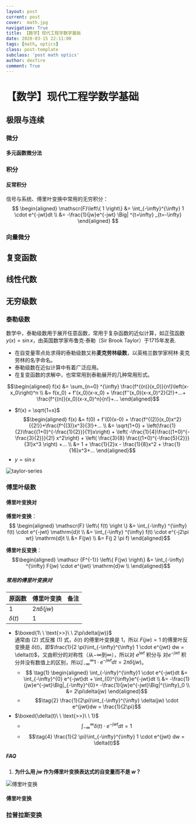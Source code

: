 ```yaml
---
layout: post
current: post
cover:  math.jpg
navigation: True
title: 【数学】现代工程学数学基础
date: 2020-03-15 22:11:00
tags: [math, optics]
class: post-template
subclass: 'post math optics'
author: dexfire
comment: True
---
```


# 【数学】现代工程学数学基础

## 极限与连续

### 微分

#### 多元函数微分法

### 积分

#### 反常积分

信号与系统、傅里叶变换中常用的无穷积分：
$$ \begin{aligned}
    \mathscr{F}\left\{ 1 \right\} &= \int_{-\infty}^{\infty} 1 \cdot e^{-jwt}dt \\
    &= -\frac{1}{jw}e^{-jwt} \Big| ^{t=\infty} _{t=-\infty}
\end{aligned}  $$

### 向量微分


## 复变函数

## 线性代数

## 无穷级数

### 泰勒级数
数学中，泰勒级数用于展开任意函数，常用于复杂函数的近似计算，如正弦函数 $y(x) = \sin x$，由英国数学家布鲁克·泰勒（Sir Brook Taylor）于1715年发表.
- 在自变量零点处求得的泰勒级数又称**麦克劳林级数**，以英格兰数学家柯林·麦克劳林的名字命名。
- 泰勒级数在近似计算中有着广泛应用。
- 在复变函数的求解中，也常常用到泰勒展开的几种常用形式。

$$\begin{aligned}
    f(x) &= \sum_{n=0} ^{\infty} \frac{f^{(n)}(x_0)}{n!}\left(x-x_0\right)^n \\
    &= f(x_0) + f'(x_0)(x-x_0) + \frac{f''(x_0)(x-x_0)^2}{2!}+...+ \frac{f^{(n)}(x_0)(x-x_0)^n}{n!}+...
\end{aligned}$$

- $f(x) = \sqrt{1+x}$
$$\begin{aligned}
    f(x) &= f(0) + f'(0)(x-0) + \frac{f^{(2)}(x_0)x^2}{{2!}}+\frac{f^{(3)}x^3}{3!}+... \\
    &= \sqrt{1+0} + \left(\frac{1}{2}\frac{(1+0)^{-\frac{1}{2}}}{1!}x\right) + \left( -\frac{1}{4}\frac{(1+0)^{-\frac{3}{2}}}{2!} x^2\right) + \left( \frac{3}{8} \frac{(1+0)^{-\frac{5}{2}}}{3!}x^3 \right) +... \\
    &= 1 + \frac{1}{2}x - \frac{1}{8}x^2 + \frac{1}{16}x^3+...
\end{aligned}$$
- $y = \sin x$

![taylor-series](/assets/images/taylor-series18.png)

### 傅里叶级数

#### 傅里叶变换对

**傅里叶变换**：
$$ \begin{aligned}
    \mathscr{F} \left\{ f(t)  \right \} &= \int_{-\infty} ^{\infty} f(t) \cdot e^{-jwt} \mathrm{d}t \\
    &= \int_{-\infty} ^{\infty} f(t) \cdot e^{-j2\pi wt} \mathrm{d}t \\
    &= F(jw) \\
    &= F(j 2 \pi f)
\end{aligned}$$

**傅里叶反变换**：
$$\begin{aligned}
    \mathscr {F^{-1}} \left\{ F(jw) \right\} &= \int_{-\infty} ^{\infty} F(jw) \cdot e^{jwt} \mathrm{d}w \\
\end{aligned}$$

##### 常用的傅里叶变换对

| 原函数      | 傅里叶变换       | 备注 |
| ----------- | ---------------- | ---- |
| $1$         | $2\pi\delta(jw)$ |      |
| $\delta(t)$ | $1$              |      |

- $\boxed{1\ \ \text{>>}\ \ 2\pi\delta(jw)}$  
通常由 $(2)$ 式反推 $(1)$ 式，$\delta(t)$ 的傅里叶变换是 $1$，所以 $F(jw) = 1$ 的傅里叶反变换是 $\delta(t)$，即$\frac{1}{2 \pi}\int_{-\infty}^{\infty} 1 \cdot e^{jwt} dw = \delta(t)$，又由积分的对称性（从$-\infty$到$\infty$），所以对 $e^{jwt}$ 积分与 对$e^{-jwt}$ 积分并没有数值上的区别，所以$\int_{-\infty}^{\infty}1 \cdot e^{-jwt}dt = 2\pi \delta(jw)$。
  - $$
    \tag{1} \begin{aligned} 
    \int_{-\infty}^{\infty}1 \cdot e^{-jwt}dt &= \int_{-\infty}^{0} e^{-jwt}dt + \int_{0}^{\infty}e^{-jwt}dt \\
    &= -\frac{1}{jw}e^{-jwt}\Big|_{-\infty}^{0}+ -\frac{1}{jw}e^{-jwt}\Big|^{\infty}_0
    \\ &= 2\pi\delta(jw) \end{aligned}$$
  - $$\tag{2} \frac{1}{2\pi}\int_{-\infty}^{\infty} \delta(jw) \cdot e^{jwt}dw = \frac{1}{2\pi}$$
- $\boxed{\delta(t)\ \ \text{>>}\ \ 1}$
  - $$\tag{3} \int_{-\infty}^{\infty} \delta(t)\cdot e^{-jwt}dt = 1$$
  - $$\tag{4} \frac{1}{2 \pi}\int_{-\infty}^{\infty} 1 \cdot e^{jwt} dw = \delta(t)$$

##### FAQ

1. **为什么用 $jw$ 作为傅里叶变换表达式的自变量而不是 $w$？**

![傅里叶变换](/assets/images/8cb1cb13495409232979c9899c58d109b3de4931.jpg)

#### 傅里叶变换

### 拉普拉斯变换